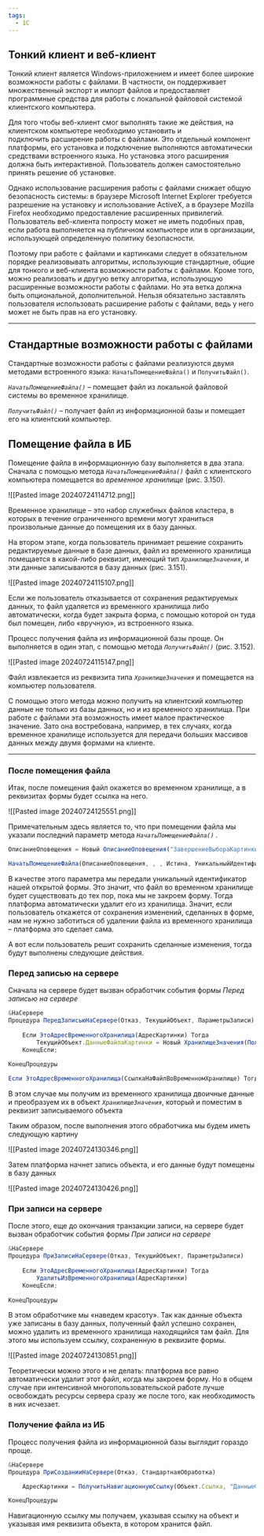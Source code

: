 ```yaml
---
tags:
  - 1С
---
```

## Тонкий клиент и веб-клиент
Тонкий клиент является Windows-приложением и имеет более широкие возможности работы с файлами. В частности, он поддерживает множественный экспорт и импорт файлов и предоставляет программные средства для работы с локальной файловой системой клиентского компьютера.

Для того чтобы веб-клиент смог выполнять такие же действия, на клиентском компьютере необходимо установить и подключить расширение работы с файлами. Это отдельный компонент платформы, его установка и подключение выполняются автоматически средствами встроенного языка. Но установка этого расширения должна быть интерактивной. Пользователь должен самостоятельно принять решение об установке.

Однако использование расширения работы с файлами снижает общую безопасность системы: в браузере Microsoft Internet Explorer требуется разрешение на установку и использование ActiveX, а в браузере Mozilla Firefox необходимо предоставление расширенных привилегий. Пользователь веб-клиента попросту может не иметь подобных прав, если работа выполняется на публичном компьютере или в организации, использующей определенную политику безопасности.

Поэтому при работе с файлами и картинками следует в обязательном порядке реализовывать алгоритмы, использующие стандартные, общие для тонкого и веб-клиента возможности работы с файлами. Кроме того, можно реализовать и другую ветку алгоритма, использующую расширенные возможности работы с файлами. Но эта ветка должна быть опциональной, дополнительной. Нельзя обязательно заставлять пользователя использовать расширение работы с файлами, ведь у него может не быть прав на его установку.

---
## Стандартные возможности работы с файлами

Стандартные возможности работы с файлами реализуются двумя методами встроенного языка: `НачатьПомещениеФайла()` и `ПолучитьФайл()`.

_`НачатьПомещениеФайла()`_ – помещает файл из локальной файловой системы во временное хранилище.

_`ПолучитьФайл()`_ – получает файл из информационной базы и помещает его на клиентский компьютер.
## Помещение файла в ИБ

Помещение файла в информационную базу выполняется в два этапа. Сначала с помощью метода _`НачатьПомещениеФайла()`_ файл с клиентского компьютера помещается во _временное хранилище_ (рис. 3.150).

![[Pasted image 20240724114712.png]]

Временное хранилище – это набор служебных файлов кластера, в которых в течение ограниченного времени могут храниться произвольные данные до помещения их в базу данных.

На втором этапе, когда пользователь принимает решение сохранить редактируемые данные в базе данных, файл из временного хранилища помещается в какой-либо реквизит, имеющий тип _`ХранилищеЗначения`_, и эти данные записываются в базу данных (рис. 3.151).

![[Pasted image 20240724115107.png]]

Если же пользователь отказывается от сохранения редактируемых данных, то файл удаляется из временного хранилища либо автоматически, когда будет закрыта форма, с помощью которой он туда был помещен, либо «вручную», из встроенного языка.

Процесс получения файла из информационной базы проще. Он выполняется в один этап, с помощью метода _`ПолучитьФайл()`_ (рис. 3.152).

![[Pasted image 20240724115147.png]]

Файл извлекается из реквизита типа _`ХранилищеЗначения`_ и помещается на компьютер пользователя.

С помощью этого метода можно получить на клиентский компьютер данные не только из базы данных, но и из временного хранилища. При работе с файлами эта возможность имеет малое практическое значение. Зато она востребована, например, в тех случаях, когда временное хранилище используется для передачи больших массивов данных между двумя формами на клиенте.

---
### После помещения файла

Итак, после помещения файл окажется во временном хранилище, а в реквизитах формы будет ссылка на него.

![[Pasted image 20240724125551.png]]

Примечательным здесь является то, что при помещении файла мы указали последний параметр метода _`НачатьПомещениеФайла()` ._

```js
ОписаниеОповещения = Новый ОписаниеОповещения("ЗавершениеВыбораКартинки", ЭтотОбъект);

НачатьПомещениеФайла(ОписаниеОповещения, , , Истина, УникальныйИдентификатор);
```

В качестве этого параметра мы передали уникальный идентификатор нашей открытой формы. Это значит, что файл во временном хранилище будет существовать до тех пор, пока мы не закроем форму. Тогда платформа автоматически удалит его из хранилища. Значит, если пользователь откажется от сохранения изменений, сделанных в форме, нам не нужно заботиться об удалении файла из временного хранилища – платформа это сделает сама.

А вот если пользователь решит сохранить сделанные изменения, тогда будут выполнены следующие действия.
### Перед записью на сервере

Сначала на сервере будет вызван обработчик события формы _Перед записью на сервере_

```js
&НаСервере
Процедура ПередЗаписьюНаСервере(Отказ, ТекущийОбъект, ПараметрыЗаписи)
	
	Если ЭтоАдресВременногоХранилища(АдресКартинки) Тогда
		ТекущийОбъект.ДанныеФайлаКартинки = Новый ХранилищеЗначения(ПолучитьИзВременногоХранилища(АдресКартинки));
	КонецЕсли;
	
КонецПроцедуры

```

```js
Если ЭтоАдресВременногоХранилища(СсылкаНаФайлВоВременномХранилище) Тогда
```

В этом случае мы получим из временного хранилища двоичные данные и преобразуем их в объект _`ХранилищеЗначения`_, который и поместим в реквизит записываемого объекта

Таким образом, после выполнения этого обработчика мы будем иметь следующую картину

![[Pasted image 20240724130346.png]]

Затем платформа начнет запись объекта, и его данные будут помещены в базу данных

![[Pasted image 20240724130426.png]]
### При записи на сервере

После этого, еще до окончания транзакции записи, на сервере будет вызван обработчик события формы _При записи на сервере_

```js
&НаСервере
Процедура ПриЗаписиНаСервере(Отказ, ТекущийОбъект, ПараметрыЗаписи)
	
	Если ЭтоАдресВременногоХранилища(АдресКартинки) Тогда
		УдалитьИзВременногоХранилища(АдресКартинки)
	КонецЕсли;
	
КонецПроцедуры

```

В этом обработчике мы «наведем красоту». Так как данные объекта уже записаны в базу данных, полученный файл успешно сохранен, можно удалить из временного хранилища находящийся там файл. Для этого мы используем ссылку, сохраненную в реквизите формы.

![[Pasted image 20240724130851.png]]

Теоретически можно этого и не делать: платформа все равно автоматически удалит этот файл, когда мы закроем форму. Но в общем случае при интенсивной многопользовательской работе лучше освобождать ресурсы сервера сразу же после того, как необходимость в них исчезает.
### Получение файла из ИБ

Процесс получения файла из информационной базы выглядит гораздо проще.

```js
&НаСервере
Процедура ПриСозданииНаСервере(Отказ, СтандартнаяОбработка)

	АдресКартинки = ПолучитьНавигационнуюСсылку(Объект.Ссылка, "ДанныеФайлаКартинки");

КонецПроцедуры
```

Навигационную ссылку мы получаем, указывая ссылку на объект и указывая имя реквизита объекта, в котором хранится файл.